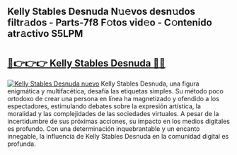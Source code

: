 ## Kelly Stables Desnuda N𝚞𝚎vos desn𝚞dos filtr𝚊dos - Parts-7f8 F𝚘tos vid𝚎o - C𝚘ntenido atr𝚊ctivo S5LPM

# <h2><a href="http://mbcep5.tromn.icu/?c=Kelly+Stables+Desnuda">🔗👉👉👉 Kelly Stables Desnuda 🔗🔗</a></h2>

[![Kelly Stables Desnuda nuevo](https://i.imgur.com/pEAQMta.gif)](http://mbcep5.tromn.icu/?c=Kelly+Stables+Desnuda)
Kelly Stables Desnuda, una figura enigmática y multifacética, desafía las etiquetas simples. Su método poco ortodoxo de crear una persona en línea ha magnetizado y ofendido a los espectadores, estimulando debates sobre la expresión artística, la moralidad y las complejidades de las sociedades virtuales. A pesar de la incertidumbre de sus próximas acciones, su impacto en los medios digitales es profundo. Con una determinación inquebrantable y un encanto innegable, la influencia de Kelly Stables Desnuda en la comunidad digital es profunda.
